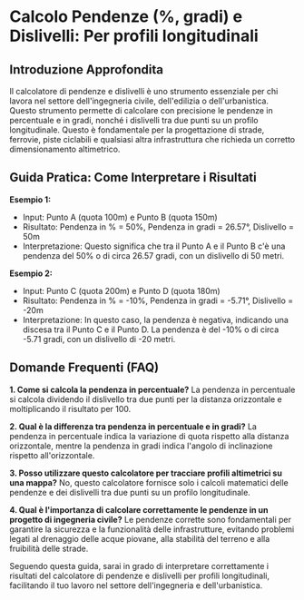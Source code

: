 # Calcolo Pendenze (%, gradi) e Dislivelli: Per profili longitudinali

## Introduzione Approfondita
Il calcolatore di pendenze e dislivelli è uno strumento essenziale per chi lavora nel settore dell'ingegneria civile, dell'edilizia o dell'urbanistica. Questo strumento permette di calcolare con precisione le pendenze in percentuale e in gradi, nonché i dislivelli tra due punti su un profilo longitudinale. Questo è fondamentale per la progettazione di strade, ferrovie, piste ciclabili e qualsiasi altra infrastruttura che richieda un corretto dimensionamento altimetrico.

## Guida Pratica: Come Interpretare i Risultati

**Esempio 1:**
- Input: Punto A (quota 100m) e Punto B (quota 150m)
- Risultato: Pendenza in % = 50%, Pendenza in gradi = 26.57°, Dislivello = 50m
- Interpretazione: Questo significa che tra il Punto A e il Punto B c'è una pendenza del 50% o di circa 26.57 gradi, con un dislivello di 50 metri.

**Esempio 2:**
- Input: Punto C (quota 200m) e Punto D (quota 180m)
- Risultato: Pendenza in % = -10%, Pendenza in gradi = -5.71°, Dislivello = -20m
- Interpretazione: In questo caso, la pendenza è negativa, indicando una discesa tra il Punto C e il Punto D. La pendenza è del -10% o di circa -5.71 gradi, con un dislivello di -20 metri.

## Domande Frequenti (FAQ)

**1. Come si calcola la pendenza in percentuale?**
La pendenza in percentuale si calcola dividendo il dislivello tra due punti per la distanza orizzontale e moltiplicando il risultato per 100.

**2. Qual è la differenza tra pendenza in percentuale e in gradi?**
La pendenza in percentuale indica la variazione di quota rispetto alla distanza orizzontale, mentre la pendenza in gradi indica l'angolo di inclinazione rispetto all'orizzontale.

**3. Posso utilizzare questo calcolatore per tracciare profili altimetrici su una mappa?**
No, questo calcolatore fornisce solo i calcoli matematici delle pendenze e dei dislivelli tra due punti su un profilo longitudinale.

**4. Qual è l'importanza di calcolare correttamente le pendenze in un progetto di ingegneria civile?**
Le pendenze corrette sono fondamentali per garantire la sicurezza e la funzionalità delle infrastrutture, evitando problemi legati al drenaggio delle acque piovane, alla stabilità del terreno e alla fruibilità delle strade.

Seguendo questa guida, sarai in grado di interpretare correttamente i risultati del calcolatore di pendenze e dislivelli per profili longitudinali, facilitando il tuo lavoro nel settore dell'ingegneria e dell'urbanistica.